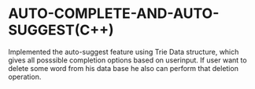 # AUTO-COMPLETE-AND-AUTO-SUGGEST(C++)
Implemented the auto-suggest feature using Trie Data structure, which gives all posssible completion options based on userinput. If user want to delete some word from his data base he also can perform that deletion operation.
